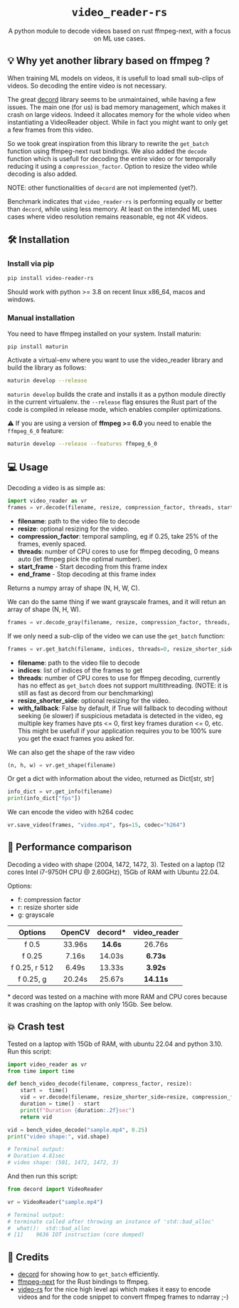 <h1 align="center">
  <code>video_reader-rs</code>
</h1>
<p align="center">A python module to decode videos based on rust ffmpeg-next, with a focus on ML use cases.</p>

## :bulb: Why yet another library based on ffmpeg ?

When training ML models on videos, it is usefull to load small sub-clips of videos. So decoding the
entire video is not necessary.

The great [decord](https://github.com/dmlc/decord) library seems to be unmaintained, while having
a few issues. The main one (for us) is bad memory management, which makes it crash on large videos.
Indeed it allocates memory for the whole video when instantiating a VideoReader object. While in fact
you might want to only get a few frames from this video.

So we took great inspiration from this library to rewrite the `get_batch` function using ffmpeg-next
rust bindings. We also added the `decode` function which is usefull for decoding the entire video or
for temporally reducing it using a `compression_factor`. Option to resize the video while decoding is also
added.

NOTE: other functionalities of `decord` are not implemented (yet?).

Benchmark indicates that `video_reader-rs` is performing equally or better than `decord`, while using less memory.
At least on the intended ML uses cases where video resolution remains reasonable, eg not 4K videos.

## :hammer_and_wrench: Installation
### Install via pip
```bash
pip install video-reader-rs
```
Should work with python >= 3.8 on recent linux x86_64, macos and windows.

### Manual installation
You need to have ffmpeg installed on your system.
Install maturin:
```bash
pip install maturin
```

Activate a virtual-env where you want to use the video_reader library and build the library as follows:
```bash
maturin develop --release
```
`maturin develop` builds the crate and installs it as a python module directly in the current virtualenv.
the `--release` flag ensures the Rust part of the code is compiled in release mode, which enables compiler optimizations.

:warning: If you are using a version of **ffmpeg >= 6.0** you need to enable the `ffmpeg_6_0` feature:
```bash
maturin develop --release --features ffmpeg_6_0
```

## :computer: Usage
Decoding a video is as simple as:
```python
import video_reader as vr
frames = vr.decode(filename, resize, compression_factor, threads, start_frame, end_frame)
```
* **filename**: path to the video file to decode
* **resize**: optional resizing for the video.
* **compression_factor**: temporal sampling, eg if 0.25, take 25% of the frames, evenly spaced.
* **threads**: number of CPU cores to use for ffmpeg decoding, 0 means auto (let ffmpeg pick the optimal number).
* **start_frame** - Start decoding from this frame index
* **end_frame** - Stop decoding at this frame index

Returns a numpy array of shape (N, H, W, C).

We can do the same thing if we want grayscale frames, and it will retun an array of shape (N, H, W).
```python
frames = vr.decode_gray(filename, resize, compression_factor, threads, start_frame, end_frame)
```

If we only need a sub-clip of the video we can use the `get_batch` function:
```python
frames = vr.get_batch(filename, indices, threads=0, resize_shorter_side=None, with_fallback=False)
```
* **filename**: path to the video file to decode
* **indices**: list of indices of the frames to get
* **threads**: number of CPU cores to use for ffmpeg decoding, currently has no effect as `get_batch` does not support multithreading. (NOTE: it is still as fast as decord from our benchmarking)
* **resize_shorter_side**: optional resizing for the video.
* **with_fallback**: False by default, if True will fallback to decoding without seeking (ie slower) if suspicious metadata is detected in the video, eg multiple key frames have pts <= 0, first key frames duration <= 0, etc. This might be usefull if your application requires you to be 100% sure you get the exact frames you asked for.

We can also get the shape of the raw video
```python
(n, h, w) = vr.get_shape(filename)
```

Or get a dict with information about the video, returned as Dict[str, str]
```python
info_dict = vr.get_info(filename)
print(info_dict["fps"])
```

We can encode the video with h264 codec
```python
vr.save_video(frames, "video.mp4", fps=15, codec="h264")
```

## :rocket: Performance comparison
Decoding a video with shape (2004, 1472, 1472, 3). Tested on a laptop (12 cores Intel i7-9750H CPU @ 2.60GHz), 15Gb of RAM with Ubuntu 22.04.

Options: 
- f: compression factor
- r: resize shorter side
- g: grayscale

| Options | OpenCV | decord* | video_reader |
|:---:|:---:|:---:|:---:|
| f 0.5 | 33.96s | **14.6s** | 26.76s | 
|f 0.25 | 7.16s | 14.03s | **6.73s** |
|f 0.25, r 512| 6.49s | 13.33s | **3.92s** |
| f 0.25, g | 20.24s | 25.67s | **14.11s** |

\* decord was tested on a machine with more RAM and CPU cores because it was crashing on the laptop with only 15Gb. See below.

## :boom: Crash test
Tested on a laptop with 15Gb of RAM, with ubuntu 22.04 and python 3.10.
Run this script:
```python
import video_reader as vr
from time import time

def bench_video_decode(filename, compress_factor, resize):
    start =  time()
    vid = vr.decode(filename, resize_shorter_side=resize, compression_factor=compress_factor, threads=0)
    duration = time() - start
    print(f"Duration {duration:.2f}sec")
    return vid

vid = bench_video_decode("sample.mp4", 0.25)
print("video shape:", vid.shape)

# Terminal output:
# Duration 4.81sec
# video shape: (501, 1472, 1472, 3)
```

And then run this script:
```python
from decord import VideoReader

vr = VideoReader("sample.mp4")

# Terminal output:
# terminate called after throwing an instance of 'std::bad_alloc'
#  what():  std::bad_alloc
# [1]    9636 IOT instruction (core dumped)
```

## :stars: Credits
- [decord](https://github.com/dmlc/decord) for showing how to `get_batch` efficiently.
- [ffmpeg-next](https://github.com/zmwangx/rust-ffmpeg) for the Rust bindings to ffmpeg.
- [video-rs](https://github.com/oddity-ai/video-rs) for the nice high level api which makes it easy to encode videos and for the code snippet to convert ffmpeg frames to ndarray ;-)
